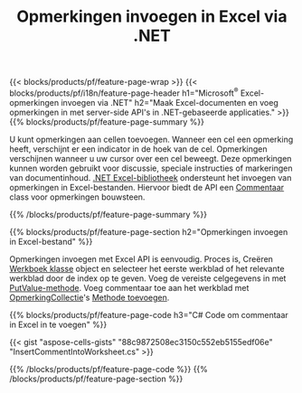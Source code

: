 ﻿---
title: Opmerkingen invoegen in Excel via .NET
url: /nl/net/comment/
description: C# broncodes voor het invoegen van opmerkingen in Microsoft Excel-bestanden met behulp van .NET Bibliotheek. 
---
{{< blocks/products/pf/feature-page-wrap >}}
{{< blocks/products/pf/i18n/feature-page-header h1="Microsoft<sup>&reg;</sup> Excel-opmerkingen invoegen via .NET" h2="Maak Excel-documenten en voeg opmerkingen in met server-side API\'s in .NET-gebaseerde applicaties." >}}
{{% blocks/products/pf/feature-page-summary %}}

U kunt opmerkingen aan cellen toevoegen. Wanneer een cel een opmerking heeft, verschijnt er een indicator in de hoek van de cel. Opmerkingen verschijnen wanneer u uw cursor over een cel beweegt. Deze opmerkingen kunnen worden gebruikt voor discussie, speciale instructies of markeringen van documentinhoud. [.NET Excel-bibliotheek](/cells/net/) ondersteunt het invoegen van opmerkingen in Excel-bestanden. Hiervoor biedt de API een [Commentaar](https://apireference.aspose.com/cells/net/aspose.cells/comment) class voor opmerkingen bouwsteen.

{{% /blocks/products/pf/feature-page-summary %}}

{{% blocks/products/pf/feature-page-section h2="Opmerkingen invoegen in Excel-bestand" %}}

Opmerkingen invoegen met Excel API is eenvoudig. Proces is, Creëren [Werkboek klasse](https://apireference.aspose.com/cells/net/aspose.cells/workbook) object en selecteer het eerste werkblad of het relevante werkblad door de index op te geven. Voeg de vereiste celgegevens in met [PutValue-methode](https://apireference.aspose.com/cells/net/aspose.cells/cell/methods/putvalue/index). Voeg commentaar toe aan het werkblad met [OpmerkingCollectie](https://apireference.aspose.com/cells/net/aspose.cells/commentcollection)'s [Methode toevoegen](https://apireference.aspose.com/cells/net/aspose.cells.commentcollection/add/methods/1).

{{% blocks/products/pf/feature-page-code h3="C# Code om commentaar in Excel in te voegen" %}}

{{< gist "aspose-cells-gists" "88c9872508ec3150c552eb5155edf06e" "InsertCommentIntoWorksheet.cs" >}}

{{% /blocks/products/pf/feature-page-code %}}
{{% /blocks/products/pf/feature-page-section %}}
